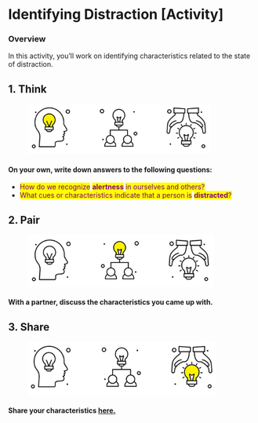 # Identifying Distraction \[Activity]

### Overview

In this activity, you’ll work on identifying characteristics related to the state of distraction.

## 1. Think

<div align="left"><figure><img src="../../.gitbook/assets/3 vectors - think yellow.png" alt="" width="373"><figcaption></figcaption></figure></div>

#### On your own, write down answers to the following questions:

* <mark style="color:purple;">How do we recognize</mark> <mark style="color:purple;">**alertness**</mark> <mark style="color:purple;">in ourselves and others?</mark>
* <mark style="color:purple;">What cues or characteristics indicate that a person is</mark> <mark style="color:purple;">**distracted**</mark><mark style="color:purple;">?</mark>

## 2. Pair

<div align="left"><figure><img src="../../.gitbook/assets/3 vectors - pair yellow.png" alt="" width="380"><figcaption></figcaption></figure></div>

#### With a partner, discuss the characteristics you came up with.

## 3. Share

<div align="left"><figure><img src="../../.gitbook/assets/3 vectors - share yellow.png" alt="" width="385"><figcaption></figcaption></figure></div>

#### Share your characteristics [here.](https://jamboard.google.com/d/1hl8j9C71M-c26si500VDR7DIiD7zUTTF6JQb1cz_iRQ/viewer?f=3)
